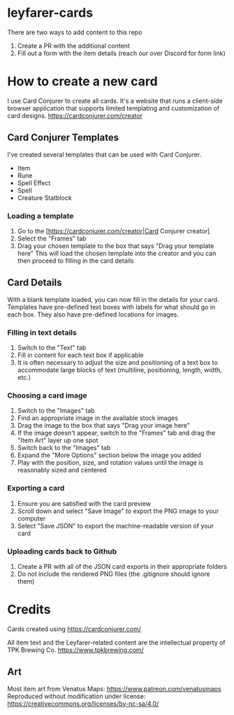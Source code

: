 # leyfarer-cards
There are two ways to add content to this repo
1. Create a PR with the additional content
2. Fill out a form with the item details (reach our over Discord for form link)

# How to create a new card

I use Card Conjurer to create all cards. It's a website that runs a client-side browser application that supports limited templating and customization of card designs. https://cardconjurer.com/creator

## Card Conjurer Templates
I've created several templates that can be used with Card Conjurer.
- Item
- Rune
- Spell Effect
- Spell
- Creature Statblock

### Loading a template
1. Go to the [https://cardconjurer.com/creator|Card Conjurer creator]
1. Select the "Frames" tab
1. Drag your chosen template to the box that says "Drag your template here" 
This will load the chosen template into the creator and you can then proceed to filling in the card details

## Card Details
With a blank template loaded, you can now fill in the details for your card. Templates have pre-defined text boxes with labels for what should go in each box. They also have pre-defined locations for images.

### Filling in text details
1. Switch to the "Text" tab
1. Fill in content for each text box if applicable
1. It is often necessary to adjust the size and positioning of a text box to accommodate large blocks of text (multiline, positioning, length, width, etc.)

### Choosing a card image
1. Switch to the "Images" tab
1. Find an appropriate image in the available stock images
1. Drag the image to the box that says "Drag your image here"
1. If the image doesn't appear, switch to the "Frames" tab and drag the "Item Art" layer up one spot
1. Switch back to the "Images" tab
1. Expand the "More Options" section below the image you added
1. Play with the position, size, and rotation values until the image is reasonably sized and centered

### Exporting a card
1. Ensure you are satisfied with the card preview
1. Scroll down and select "Save Image" to export the PNG image to your computer
1. Select "Save JSON" to export the machine-readable version of your card

### Uploading cards back to Github
1. Create a PR with all of the JSON card exports in their appropriate folders
1. Do not include the rendered PNG files (the .gitignore should ignore them)

# Credits
Cards created using https://cardconjurer.com/

All item text and the Leyfarer-related content are the intellectual property of TPK Brewing Co. https://www.tpkbrewing.com/

## Art
Most item art from Venatus Maps: https://www.patreon.com/venatusmaps
Reproduced without modification under license: https://creativecommons.org/licenses/by-nc-sa/4.0/